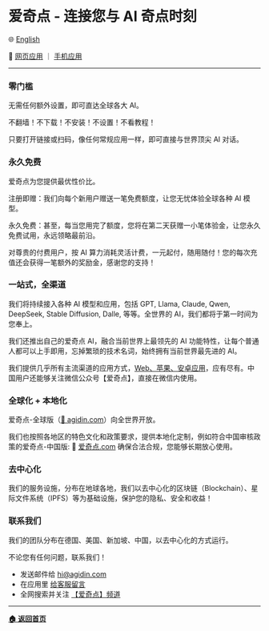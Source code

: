 # 爱奇点 - 连接您与 AI 奇点时刻

🌐 [English](./_enus.md)

<!-- 🌎 待定 -->

🚀 [网页应用](https://u.agidin.com) ｜ [手机应用](https://links.agidin.com)

---

### 零门槛

无需任何额外设置，即可直达全球各大 AI。

不翻墙！不下载！不安装！不设置！不看教程！

只要打开链接或扫码，像任何常规应用一样，即可直接与世界顶尖 AI 对话。

### 永久免费

爱奇点为您提供最优性价比。

注册即赠：我们向每个新用户赠送一笔免费额度，让您无忧体验全球各种 AI 模型。

永久免费：甚至，每当您用完了额度，您将在第二天获赠一小笔体验金，让您永久免费试用，永远领略最前沿。

对尊贵的付费用户，按 AI 算力消耗灵活计费，一元起付，随用随付！您的每次充值还会获得一笔额外的奖励金，感谢您的支持！

### 一站式，全渠道

我们将持续接入各种 AI 模型和应用，包括 GPT, Llama, Claude, Qwen, DeepSeek, Stable Diffusion, Dalle, 等等。全世界的 AI，我们都将于第一时间为您奉上。

我们还推出自己的爱奇点 AI，融合当前世界上最领先的 AI 功能特性，让每个普通人都可以上手即用，忘掉繁琐的技术名词，始终拥有当前世界最先进的 AI。

我们提供几乎所有主流渠道的应用方式，[Web、苹果、安卓应用](https://links.agidin.com)，应有尽有。中国用户还能够关注微信公众号【爱奇点】，直接在微信内使用。

### 全球化 + 本地化

爱奇点-全球版（[🔗 agidin.com](https://u.agidin.com)）向全世界开放。

我们也按照各地区的特色文化和政策要求，提供本地化定制，例如符合中国审核政策的爱奇点-中国版: 🔗 [爱奇点.com](https://u.爱奇点.com) 确保合法合规，您能够长期放心使用。

### 去中心化

我们的服务设施，分布在地球各地，我们以去中心化的区块链（Blockchain）、星际文件系统（IPFS）等为基础设施，保护您的隐私、安全和收益！

### 联系我们

我们的团队分布在德国、美国、新加坡、中国，以去中心化的方式运行。

不论您有任何问题，联系我们！

- 发送邮件给 [hi@agidin.com](mailto:hi@agidin.com)
- 在应用里 [给客服留言](https://csr.爱奇点.com)
- 全网搜索并关注 [【爱奇点】频道](https://links.爱奇点.com)

---

[**🏠 返回首页**](../../_zhcn.md)
